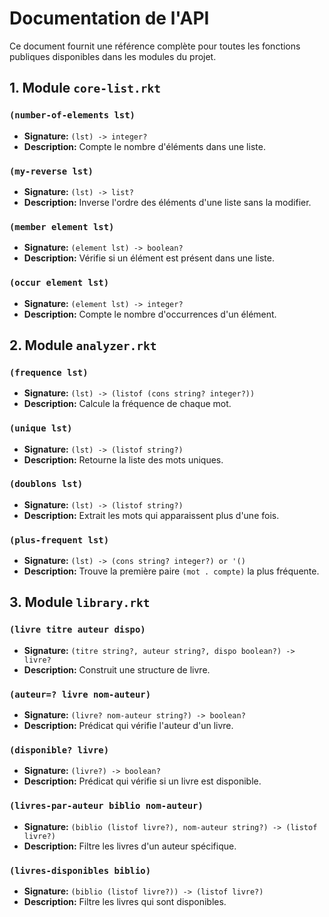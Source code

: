 # Documentation de l'API

Ce document fournit une référence complète pour toutes les fonctions publiques disponibles dans les modules du projet.

## 1. Module `core-list.rkt`

### `(number-of-elements lst)`
-   **Signature:** `(lst) -> integer?`
-   **Description:** Compte le nombre d'éléments dans une liste.

### `(my-reverse lst)`
-   **Signature:** `(lst) -> list?`
-   **Description:** Inverse l'ordre des éléments d'une liste sans la modifier.

### `(member element lst)`
-   **Signature:** `(element lst) -> boolean?`
-   **Description:** Vérifie si un élément est présent dans une liste.

### `(occur element lst)`
-   **Signature:** `(element lst) -> integer?`
-   **Description:** Compte le nombre d'occurrences d'un élément.

## 2. Module `analyzer.rkt`

### `(frequence lst)`
-   **Signature:** `(lst) -> (listof (cons string? integer?))`
-   **Description:** Calcule la fréquence de chaque mot.

### `(unique lst)`
-   **Signature:** `(lst) -> (listof string?)`
-   **Description:** Retourne la liste des mots uniques.

### `(doublons lst)`
-   **Signature:** `(lst) -> (listof string?)`
-   **Description:** Extrait les mots qui apparaissent plus d'une fois.

### `(plus-frequent lst)`
-   **Signature:** `(lst) -> (cons string? integer?) or '()`
-   **Description:** Trouve la première paire `(mot . compte)` la plus fréquente.

## 3. Module `library.rkt`

### `(livre titre auteur dispo)`
-   **Signature:** `(titre string?, auteur string?, dispo boolean?) -> livre?`
-   **Description:** Construit une structure de livre.

### `(auteur=? livre nom-auteur)`
-   **Signature:** `(livre? nom-auteur string?) -> boolean?`
-   **Description:** Prédicat qui vérifie l'auteur d'un livre.

### `(disponible? livre)`
-   **Signature:** `(livre?) -> boolean?`
-   **Description:** Prédicat qui vérifie si un livre est disponible.

### `(livres-par-auteur biblio nom-auteur)`
-   **Signature:** `(biblio (listof livre?), nom-auteur string?) -> (listof livre?)`
-   **Description:** Filtre les livres d'un auteur spécifique.

### `(livres-disponibles biblio)`
-   **Signature:** `(biblio (listof livre?)) -> (listof livre?)`
-   **Description:** Filtre les livres qui sont disponibles.